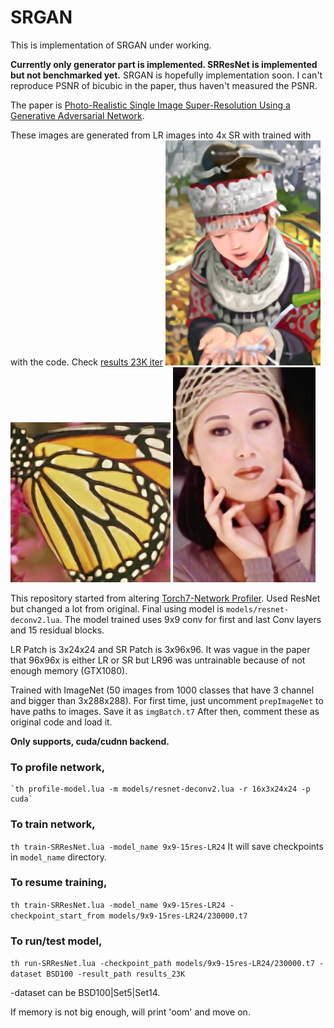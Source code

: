 # SRGAN

This is implementation of SRGAN under working.

**Currently only generator part is implemented. SRResNet is implemented but not benchmarked yet.**
SRGAN is hopefully implementation soon.
I can't reproduce PSNR of bicubic in the paper, thus haven't measured the PSNR.

The paper is [Photo-Realistic Single Image Super-Resolution Using a Generative Adversarial Network](https://arxiv.org/abs/1609.04802).

These images are generated from LR images into 4x SR with trained with with the code. Check [results 23K iter](./results_23K/)
![Reproduce result](results_23K/Set14/img_005_SRF_4_LR.png_SRResnet.png)
![2](results_23K/Set5/img_003_SRF_4_LR.png_SRResnet.png)
![3](results_23K/Set5/img_005_SRF_4_LR.png_SRResnet.png)
	

This repository started from altering [Torch7-Network Profiler](https://github.com/e-lab/Torch7-profiling).
Used ResNet but changed a lot from original. Final using model is `models/resnet-deconv2.lua`.
The model trained uses 9x9 conv for first and last Conv layers and 15 residual blocks.

LR Patch is 3x24x24 and SR Patch is 3x96x96. It was vague in the paper that 96x96x is either LR or SR but LR96 was untrainable because of not enough memory (GTX1080).

Trained with ImageNet (50 images from 1000 classes that have 3 channel and bigger than 3x288x288).
For first time, just uncomment `prepImageNet` to have paths to images. Save it as `imgBatch.t7`
After then, comment these as original code and load it.

**Only supports, cuda/cudnn backend.**

### To profile network, 

	`th profile-model.lua -m models/resnet-deconv2.lua -r 16x3x24x24 -p cuda`

### To train network,

   `th train-SRResNet.lua -model_name 9x9-15res-LR24`
   It will save checkpoints in `model_name` directory.
   
### To resume training, 

   `th train-SRResNet.lua -model_name 9x9-15res-LR24 -checkpoint_start_from models/9x9-15res-LR24/230000.t7`

### To run/test model,


   `th run-SRResNet.lua -checkpoint_path models/9x9-15res-LR24/230000.t7 -dataset BSD100 -result_path results_23K`

   -dataset can be BSD100|Set5|Set14.
   
   If memory is not big enough, will print 'oom' and move on.


